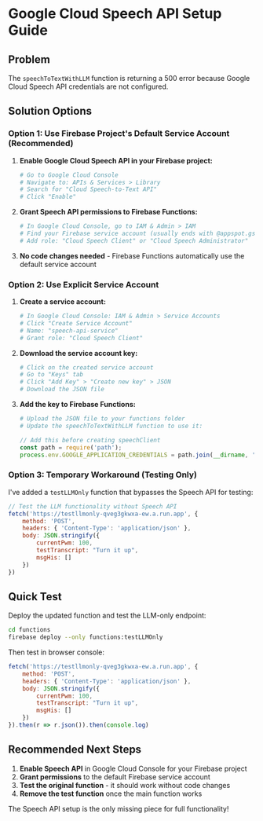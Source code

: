 # Google Cloud Speech API Setup Guide

## Problem
The `speechToTextWithLLM` function is returning a 500 error because Google Cloud Speech API credentials are not configured.

## Solution Options

### Option 1: Use Firebase Project's Default Service Account (Recommended)

1. **Enable Google Cloud Speech API in your Firebase project:**
   ```bash
   # Go to Google Cloud Console
   # Navigate to: APIs & Services > Library
   # Search for "Cloud Speech-to-Text API"
   # Click "Enable"
   ```

2. **Grant Speech API permissions to Firebase Functions:**
   ```bash
   # In Google Cloud Console, go to IAM & Admin > IAM
   # Find your Firebase service account (usually ends with @appspot.gserviceaccount.com)
   # Add role: "Cloud Speech Client" or "Cloud Speech Administrator"
   ```

3. **No code changes needed** - Firebase Functions automatically use the default service account

### Option 2: Use Explicit Service Account

1. **Create a service account:**
   ```bash
   # In Google Cloud Console: IAM & Admin > Service Accounts
   # Click "Create Service Account"
   # Name: "speech-api-service"
   # Grant role: "Cloud Speech Client"
   ```

2. **Download the service account key:**
   ```bash
   # Click on the created service account
   # Go to "Keys" tab
   # Click "Add Key" > "Create new key" > JSON
   # Download the JSON file
   ```

3. **Add the key to Firebase Functions:**
   ```bash
   # Upload the JSON file to your functions folder
   # Update the speechToTextWithLLM function to use it:
   ```

   ```javascript
   // Add this before creating speechClient
   const path = require('path');
   process.env.GOOGLE_APPLICATION_CREDENTIALS = path.join(__dirname, 'service-account-key.json');
   ```

### Option 3: Temporary Workaround (Testing Only)

I've added a `testLLMOnly` function that bypasses the Speech API for testing:

```javascript
// Test the LLM functionality without Speech API
fetch('https://testllmonly-qveg3gkwxa-ew.a.run.app', {
    method: 'POST',
    headers: { 'Content-Type': 'application/json' },
    body: JSON.stringify({
        currentPwm: 100,
        testTranscript: "Turn it up",
        msgHis: []
    })
})
```

## Quick Test

Deploy the updated function and test the LLM-only endpoint:

```bash
cd functions
firebase deploy --only functions:testLLMOnly
```

Then test in browser console:
```javascript
fetch('https://testllmonly-qveg3gkwxa-ew.a.run.app', {
    method: 'POST',
    headers: { 'Content-Type': 'application/json' },
    body: JSON.stringify({
        currentPwm: 100,
        testTranscript: "Turn it up",
        msgHis: []
    })
}).then(r => r.json()).then(console.log)
```

## Recommended Next Steps

1. **Enable Speech API** in Google Cloud Console for your Firebase project
2. **Grant permissions** to the default Firebase service account
3. **Test the original function** - it should work without code changes
4. **Remove the test function** once the main function works

The Speech API setup is the only missing piece for full functionality!
